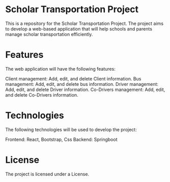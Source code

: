 # Scholar Transportation Project
This is a repository for the Scholar Transportation Project. The project aims to develop a web-based application that will help schools and parents manage scholar transportation efficiently.

# Features
The web application will have the following features:

Client management: Add, edit, and delete Client information.
Bus management: Add, edit, and delete bus information.
Driver management: Add, edit, and delete Driver information.
Co-Drivers management: Add, edit, and delete Co-Drivers information.

# Technologies
The following technologies will be used to develop the project:

Frontend: React, Bootstrap, Css
Backend: Springboot

# License
The project is licensed under a License.
